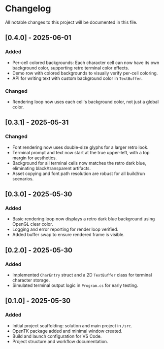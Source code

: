 # Changelog

All notable changes to this project will be documented in this file.

## [0.4.0] - 2025-06-01
### Added
- Per-cell colored backgrounds: Each character cell can now have its own background color, supporting retro terminal color effects.
- Demo row with colored backgrounds to visually verify per-cell coloring.
- API for writing text with custom background color in `TextBuffer`.

### Changed
- Rendering loop now uses each cell's background color, not just a global color.

## [0.3.1] - 2025-05-31
### Changed
- Font rendering now uses double-size glyphs for a larger retro look.
- Terminal prompt and text now start at the true upper-left, with a top margin for aesthetics.
- Background for all terminal cells now matches the retro dark blue, eliminating black/transparent artifacts.
- Asset copying and font path resolution are robust for all build/run scenarios.

## [0.3.0] - 2025-05-30
### Added
- Basic rendering loop now displays a retro dark blue background using OpenGL clear color.
- Logging and error reporting for render loop verified.
- Added buffer swap to ensure rendered frame is visible.

## [0.2.0] - 2025-05-30
### Added
- Implemented `CharEntry` struct and a 2D `TextBuffer` class for terminal character storage.
- Simulated terminal output logic in `Program.cs` for early testing.

## [0.1.0] - 2025-05-30
### Added
- Initial project scaffolding: solution and main project in `/src`.
- OpenTK package added and minimal window created.
- Build and launch configuration for VS Code.
- Project structure and workflow documentation.
